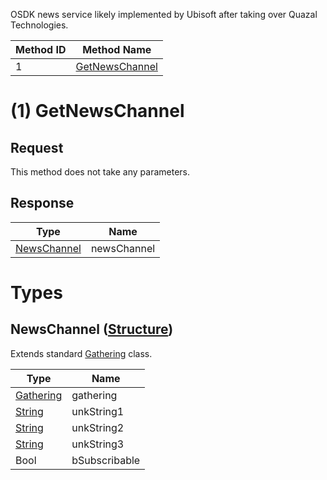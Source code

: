OSDK news service likely implemented by Ubisoft after taking over Quazal Technologies.

| Method ID | Method Name |
|---|---|
| 1 | [GetNewsChannel](#1-getnewschannel) |

# (1) GetNewsChannel
## Request
This method does not take any parameters.

## Response

| Type | Name |
|--|--|
| [NewsChannel](#newschannel-structure) | newsChannel |

# Types

## NewsChannel ([Structure](https://github.com/kinnay/NintendoClients/wiki/NEX-Common-Types#structure))
Extends standard [Gathering](https://github.com/kinnay/NintendoClients/wiki/Match-Making-Types#gathering-structure) class.

| Type | Name |
|--|--|
| [Gathering](https://github.com/kinnay/NintendoClients/wiki/Match-Making-Types#gathering-structure) | gathering |
| [String](https://github.com/kinnay/NintendoClients/wiki/NEX-Common-Types#string) | unkString1 |
| [String](https://github.com/kinnay/NintendoClients/wiki/NEX-Common-Types#string) | unkString2 |
| [String](https://github.com/kinnay/NintendoClients/wiki/NEX-Common-Types#string) | unkString3 |
| Bool | bSubscribable |
